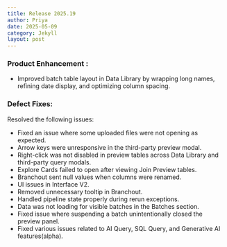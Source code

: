 ```yaml
---
title: Release 2025.19
author: Priya
date: 2025-05-09
category: Jekyll
layout: post
---
```

### Product Enhancement :
* Improved batch table layout in Data Library by wrapping long names, refining date display, and optimizing column spacing.

### Defect Fixes:
Resolved the following issues:

* Fixed an issue where some uploaded files were not opening as expected.
* Arrow keys were unresponsive in the third-party preview modal.
* Right-click was not disabled in preview tables across Data Library and third-party query modals.
* Explore Cards failed to open after viewing Join Preview tables.
* Branchout sent null values when columns were renamed.
* UI issues in Interface V2.
* Removed unnecessary tooltip in Branchout.
* Handled pipeline state properly during rerun exceptions.
* Data was not loading for visible batches in the Batches section.
* Fixed issue where suspending a batch unintentionally closed the preview panel.
* Fixed various issues related to AI Query, SQL Query, and Generative AI features(alpha).